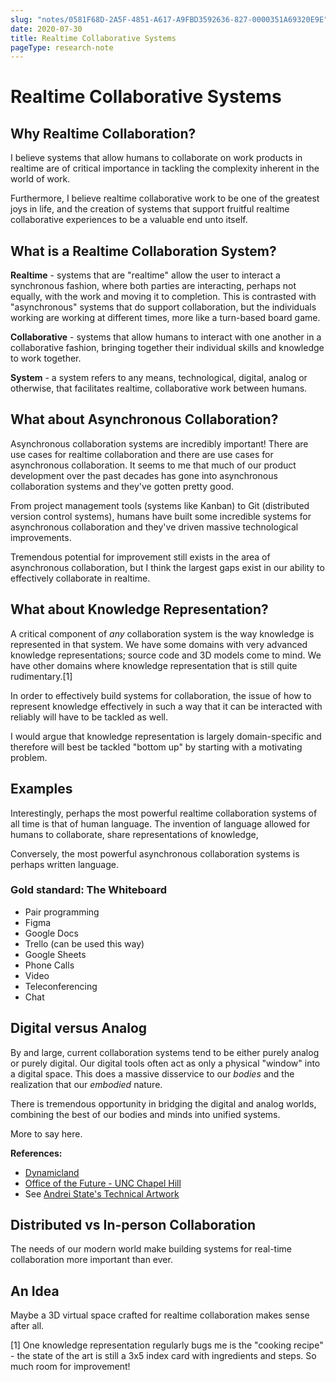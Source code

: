 ```yaml
---
slug: "notes/0581F68D-2A5F-4851-A617-A9FBD3592636-827-0000351A69320E9E"
date: 2020-07-30
title: Realtime Collaborative Systems
pageType: research-note
---
```

# Realtime Collaborative Systems
## Why Realtime Collaboration?
I believe systems that allow humans to collaborate on work products in realtime are of critical importance in tackling the complexity inherent in the world of work. 

Furthermore, I believe realtime collaborative work to be one of the greatest joys in life, and the creation of systems that support fruitful realtime collaborative experiences to be a valuable end unto itself.

## What is a Realtime Collaboration System?
**Realtime** - systems that are "realtime" allow the user to interact a synchronous fashion, where both parties are interacting, perhaps not equally, with the work and moving it to completion. This is contrasted with "asynchronous" systems that do support collaboration, but the individuals working are working at different times, more like a turn-based board game.

**Collaborative** - systems that allow humans to interact with one another in a collaborative fashion, bringing together their individual skills and knowledge to work together.

**System** - a system refers to any means, technological, digital, analog or otherwise, that facilitates realtime, collaborative work between humans.

## What about Asynchronous Collaboration?
Asynchronous collaboration systems are incredibly important! There are use cases for realtime collaboration and there are use cases for asynchronous collaboration. It seems to me that much of our product development over the past decades has gone into asynchronous collaboration systems and they've gotten pretty good.

From project management tools (systems like Kanban) to Git (distributed version control systems), humans have built some incredible systems for asynchronous collaboration and they've driven massive technological improvements.

Tremendous potential for improvement still exists in the area of asynchronous collaboration, but I think the largest gaps exist in our ability to effectively collaborate in realtime.

## What about Knowledge Representation?
A critical component of _any_ collaboration system is the way knowledge is represented in that system. We have some domains with very advanced knowledge representations; source code and 3D models come to mind. We have other domains where knowledge representation that is still quite rudimentary.[1]

In order to effectively build systems for collaboration, the issue of how to represent knowledge effectively in such a way that it can be interacted with reliably will have to be tackled as well.

I would argue that knowledge representation is largely domain-specific and therefore will best be tackled "bottom up" by starting with a motivating problem.

## Examples
Interestingly, perhaps the most powerful realtime collaboration systems of all time is that of human language. The invention of language allowed for humans to collaborate, share representations of knowledge,

Conversely, the most powerful asynchronous collaboration systems is perhaps written language. 

### Gold standard: The Whiteboard
- Pair programming
- Figma
- Google Docs
- Trello (can be used this way)
- Google Sheets
- Phone Calls
- Video
- Teleconferencing
- Chat

## Digital versus Analog
By and large, current collaboration systems tend to be either purely analog or purely digital. Our digital tools often act as only a physical "window" into a digital space. This does a massive disservice to our _bodies_ and the realization that our _embodied_ nature.

There is tremendous opportunity in bridging the digital and analog worlds, combining the best of our bodies and minds into unified systems.

More to say here.

**References:**

- [Dynamicland](https://dynamicland.org/)
- [Office of the Future - UNC Chapel Hill](https://www.cs.unc.edu/Research/stc/)
- See [Andrei State's Technical Artwork](https://www.cs.unc.edu/~andrei/artagrafica/technical.htm)

## Distributed vs In-person Collaboration
The needs of our modern world make building systems for real-time collaboration more important than ever.

## An Idea
Maybe a 3D virtual space crafted for realtime collaboration makes sense after all.

[1] One knowledge representation regularly bugs me is the "cooking recipe" - the state of the art is still a 3x5 index card with ingredients and steps. So much room for improvement!

